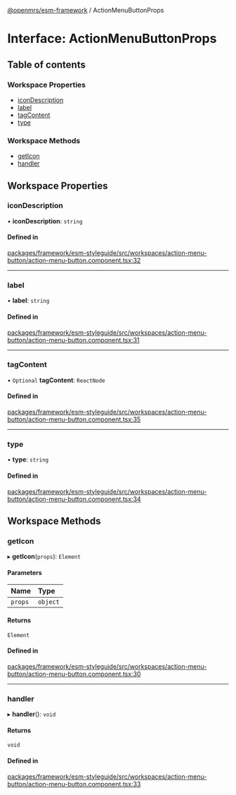 [@openmrs/esm-framework](../API.md) / ActionMenuButtonProps

# Interface: ActionMenuButtonProps

## Table of contents

### Workspace Properties

- [iconDescription](ActionMenuButtonProps.md#icondescription)
- [label](ActionMenuButtonProps.md#label)
- [tagContent](ActionMenuButtonProps.md#tagcontent)
- [type](ActionMenuButtonProps.md#type)

### Workspace Methods

- [getIcon](ActionMenuButtonProps.md#geticon)
- [handler](ActionMenuButtonProps.md#handler)

## Workspace Properties

### iconDescription

• **iconDescription**: `string`

#### Defined in

[packages/framework/esm-styleguide/src/workspaces/action-menu-button/action-menu-button.component.tsx:32](https://github.com/its-kios09/openmrs-esm-core/blob/main/packages/framework/esm-styleguide/src/workspaces/action-menu-button/action-menu-button.component.tsx#L32)

___

### label

• **label**: `string`

#### Defined in

[packages/framework/esm-styleguide/src/workspaces/action-menu-button/action-menu-button.component.tsx:31](https://github.com/its-kios09/openmrs-esm-core/blob/main/packages/framework/esm-styleguide/src/workspaces/action-menu-button/action-menu-button.component.tsx#L31)

___

### tagContent

• `Optional` **tagContent**: `ReactNode`

#### Defined in

[packages/framework/esm-styleguide/src/workspaces/action-menu-button/action-menu-button.component.tsx:35](https://github.com/its-kios09/openmrs-esm-core/blob/main/packages/framework/esm-styleguide/src/workspaces/action-menu-button/action-menu-button.component.tsx#L35)

___

### type

• **type**: `string`

#### Defined in

[packages/framework/esm-styleguide/src/workspaces/action-menu-button/action-menu-button.component.tsx:34](https://github.com/its-kios09/openmrs-esm-core/blob/main/packages/framework/esm-styleguide/src/workspaces/action-menu-button/action-menu-button.component.tsx#L34)

## Workspace Methods

### getIcon

▸ **getIcon**(`props`): `Element`

#### Parameters

| Name | Type |
| :------ | :------ |
| `props` | `object` |

#### Returns

`Element`

#### Defined in

[packages/framework/esm-styleguide/src/workspaces/action-menu-button/action-menu-button.component.tsx:30](https://github.com/its-kios09/openmrs-esm-core/blob/main/packages/framework/esm-styleguide/src/workspaces/action-menu-button/action-menu-button.component.tsx#L30)

___

### handler

▸ **handler**(): `void`

#### Returns

`void`

#### Defined in

[packages/framework/esm-styleguide/src/workspaces/action-menu-button/action-menu-button.component.tsx:33](https://github.com/its-kios09/openmrs-esm-core/blob/main/packages/framework/esm-styleguide/src/workspaces/action-menu-button/action-menu-button.component.tsx#L33)
